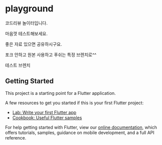# playground

코드리뷰 놀이터입니다.

마음껏 테스트해보세요.

좋은 자료 있으면 공유하시구요.

포크 안하고 원본 사용하고 푸쉬는 특정 브렌치로^^


테스트 브렌치

## Getting Started

This project is a starting point for a Flutter application.

A few resources to get you started if this is your first Flutter project:

- [Lab: Write your first Flutter app](https://flutter.dev/docs/get-started/codelab)
- [Cookbook: Useful Flutter samples](https://flutter.dev/docs/cookbook)

For help getting started with Flutter, view our
[online documentation](https://flutter.dev/docs), which offers tutorials,
samples, guidance on mobile development, and a full API reference.
